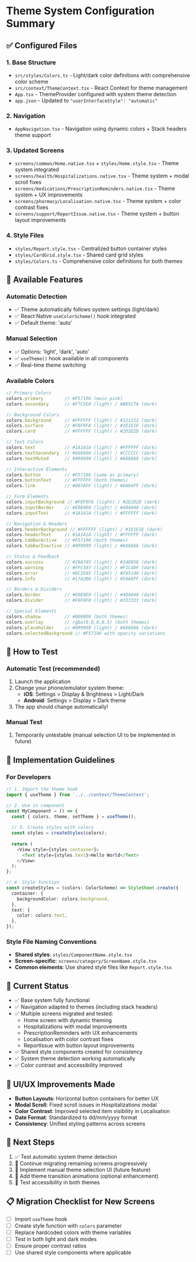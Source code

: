 # Theme System Configuration Summary

## ✅ Configured Files

### 1. Base Structure
- `src/styles/Colors.ts` - Light/dark color definitions with comprehensive color scheme
- `src/context/ThemeContext.tsx` - React Context for theme management
- `App.tsx` - ThemeProvider configured with system theme detection
- `app.json` - Updated to `"userInterfaceStyle": "automatic"`

### 2. Navigation
- `AppNavigation.tsx` - Navigation using dynamic colors + Stack headers theme support

### 3. Updated Screens
- `screens/common/Home.native.tsx` + `styles/Home.style.tsx` - Theme system integrated
- `screens/health/Hospitalizations.native.tsx` - Theme system + modal scroll fixes
- `screens/medications/PrescriptionReminders.native.tsx` - Theme system + UX improvements
- `screens/pharmacy/Localisation.native.tsx` - Theme system + color contrast fixes
- `screens/support/ReportIssue.native.tsx` - Theme system + button layout improvements

### 4. Style Files
- `styles/Report.style.tsx` - Centralized button container styles
- `styles/CardGrid.style.tsx` - Shared card grid styles
- `styles/Colors.ts` - Comprehensive color definitions for both themes

## 🔧 Available Features

### Automatic Detection
- ✅ Theme automatically follows system settings (light/dark)
- ✅ React Native `useColorScheme()` hook integrated
- ✅ Default theme: 'auto'

### Manual Selection
- ✅ Options: 'light', 'dark', 'auto'
- ✅ `useTheme()` hook available in all components
- ✅ Real-time theme switching

### Available Colors
```typescript
// Primary Colors
colors.primary        // #F57196 (main pink)
colors.secondary      // #F7C5E0 (light) / #B85C7A (dark)

// Background Colors
colors.background     // #FFFFFF (light) / #121212 (dark)
colors.surface        // #F8F9FA (light) / #1E1E1E (dark)
colors.card           // #FFFFFF (light) / #2D2D2D (dark)

// Text Colors
colors.text           // #1A1A1A (light) / #FFFFFF (dark)
colors.textSecondary  // #666666 (light) / #CCCCCC (dark)
colors.textMuted      // #999999 (light) / #888888 (dark)

// Interactive Elements
colors.button         // #F57196 (same as primary)
colors.buttonText     // #FFFFFF (both themes)
colors.link           // #007AFF (light) / #0A84FF (dark)

// Form Elements
colors.inputBackground // #F8F9FA (light) / #2D2D2D (dark)
colors.inputBorder    // #E0E0E0 (light) / #404040 (dark)
colors.inputText      // #1A1A1A (light) / #FFFFFF (dark)

// Navigation & Headers
colors.headerBackground // #FFFFFF (light) / #1E1E1E (dark)
colors.headerText     // #1A1A1A (light) / #FFFFFF (dark)
colors.tabBarActive   // #F57196 (both themes)
colors.tabBarInactive // #999999 (light) / #666666 (dark)

// Status & Feedback
colors.success        // #28A745 (light) / #34D058 (dark)
colors.warning        // #FFC107 (light) / #F1C40F (dark)
colors.error          // #DC3545 (light) / #F85149 (dark)
colors.info           // #17A2B8 (light) / #58A6FF (dark)

// Borders & Dividers
colors.border         // #E0E0E0 (light) / #404040 (dark)
colors.divider        // #F0F0F0 (light) / #333333 (dark)

// Special Elements
colors.shadow         // #000000 (both themes)
colors.overlay        // rgba(0,0,0,0.5) (both themes)
colors.placeholder    // #999999 (light) / #666666 (dark)
colors.selectedBackground // #F57196 with opacity variations
```

## 🧪 How to Test

### Automatic Test (recommended)
1. Launch the application
2. Change your phone/emulator system theme:
   - **iOS**: Settings > Display & Brightness > Light/Dark
   - **Android**: Settings > Display > Dark theme
3. The app should change automatically!

### Manual Test
1. Temporarily untestable (manual selection UI to be implemented in future)

## 🔧 Implementation Guidelines

### For Developers
```typescript
// 1. Import the theme hook
import { useTheme } from '../../context/ThemeContext';

// 2. Use in component
const MyComponent = () => {
  const { colors, theme, setTheme } = useTheme();
  
  // 3. Create styles with colors
  const styles = createStyles(colors);
  
  return (
    <View style={styles.container}>
      <Text style={styles.text}>Hello World</Text>
    </View>
  );
};

// 4. Style function
const createStyles = (colors: ColorScheme) => StyleSheet.create({
  container: {
    backgroundColor: colors.background,
  },
  text: {
    color: colors.text,
  },
});
```

### Style File Naming Conventions
- **Shared styles**: `styles/ComponentName.style.tsx` 
- **Screen-specific**: `screens/category/ScreenName.style.tsx`
- **Common elements**: Use shared style files like `Report.style.tsx`

## 📱 Current Status
- ✅ Base system fully functional
- ✅ Navigation adapted to themes (including stack headers)
- ✅ Multiple screens migrated and tested:
  - Home screen with dynamic theming
  - Hospitalizations with modal improvements
  - PrescriptionReminders with UX enhancements
  - Localisation with color contrast fixes  
  - ReportIssue with button layout improvements
- ✅ Shared style components created for consistency
- ✅ System theme detection working automatically
- ✅ Color contrast and accessibility improved

## 🎨 UI/UX Improvements Made
- **Button Layouts**: Horizontal button containers for better UX
- **Modal Scroll**: Fixed scroll issues in Hospitalizations modal
- **Color Contrast**: Improved selected item visibility in Localisation 
- **Date Format**: Standardized to dd/mm/yyyy format
- **Consistency**: Unified styling patterns across screens

## 🚀 Next Steps
1. ✅ Test automatic system theme detection
2. 🔄 Continue migrating remaining screens progressively
3. 🔄 Implement manual theme selection UI (future feature)
4. 🔄 Add theme transition animations (optional enhancement)
5. 🔄 Test accessibility in both themes

## 📋 Migration Checklist for New Screens
- [ ] Import `useTheme` hook
- [ ] Create style function with `colors` parameter  
- [ ] Replace hardcoded colors with theme variables
- [ ] Test in both light and dark modes
- [ ] Ensure proper contrast ratios
- [ ] Use shared style components where applicable
